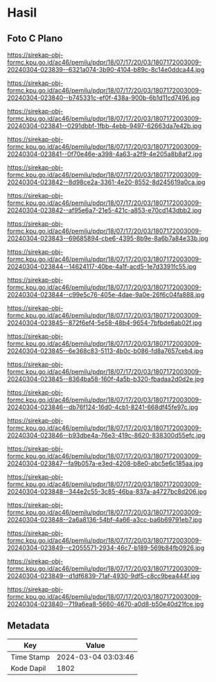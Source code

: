 # Hasil

## Foto C Plano

https://sirekap-obj-formc.kpu.go.id/ac46/pemilu/pdpr/18/07/17/20/03/1807172003009-20240304-023839--6321a074-3b90-4104-b89c-8c14e0ddca44.jpg

https://sirekap-obj-formc.kpu.go.id/ac46/pemilu/pdpr/18/07/17/20/03/1807172003009-20240304-023840--b745331c-ef0f-438a-900b-6b1d11cd7496.jpg

https://sirekap-obj-formc.kpu.go.id/ac46/pemilu/pdpr/18/07/17/20/03/1807172003009-20240304-023841--0291dbbf-1fbb-4ebb-9497-62663da7e42b.jpg

https://sirekap-obj-formc.kpu.go.id/ac46/pemilu/pdpr/18/07/17/20/03/1807172003009-20240304-023841--0f70e46e-a398-4a63-a2f9-4e205a8b8af2.jpg

https://sirekap-obj-formc.kpu.go.id/ac46/pemilu/pdpr/18/07/17/20/03/1807172003009-20240304-023842--8d98ce2a-3361-4e20-8552-8d245619a0ca.jpg

https://sirekap-obj-formc.kpu.go.id/ac46/pemilu/pdpr/18/07/17/20/03/1807172003009-20240304-023842--af95e6a7-21e5-421c-a853-e70cd143dbb2.jpg

https://sirekap-obj-formc.kpu.go.id/ac46/pemilu/pdpr/18/07/17/20/03/1807172003009-20240304-023843--69685894-cbe6-4395-8b9e-8a6b7a84e33b.jpg

https://sirekap-obj-formc.kpu.go.id/ac46/pemilu/pdpr/18/07/17/20/03/1807172003009-20240304-023844--14624117-40be-4a1f-acd5-1e7d3391fc55.jpg

https://sirekap-obj-formc.kpu.go.id/ac46/pemilu/pdpr/18/07/17/20/03/1807172003009-20240304-023844--c99e5c76-405e-4dae-9a0e-26f6c04fa888.jpg

https://sirekap-obj-formc.kpu.go.id/ac46/pemilu/pdpr/18/07/17/20/03/1807172003009-20240304-023845--872f6ef4-5e58-48b4-9654-7bfbde6ab02f.jpg

https://sirekap-obj-formc.kpu.go.id/ac46/pemilu/pdpr/18/07/17/20/03/1807172003009-20240304-023845--6e368c83-5113-4b0c-b086-fd8a7657ceb4.jpg

https://sirekap-obj-formc.kpu.go.id/ac46/pemilu/pdpr/18/07/17/20/03/1807172003009-20240304-023845--8364ba58-160f-4a5b-b320-fbadaa2d0d2e.jpg

https://sirekap-obj-formc.kpu.go.id/ac46/pemilu/pdpr/18/07/17/20/03/1807172003009-20240304-023846--db76f124-16d0-4cb1-8241-668df45fe97c.jpg

https://sirekap-obj-formc.kpu.go.id/ac46/pemilu/pdpr/18/07/17/20/03/1807172003009-20240304-023846--b93dbe4a-76e3-419c-8620-838300d55efc.jpg

https://sirekap-obj-formc.kpu.go.id/ac46/pemilu/pdpr/18/07/17/20/03/1807172003009-20240304-023847--fa9b057a-e3ed-4208-b8e0-abc5e6c185aa.jpg

https://sirekap-obj-formc.kpu.go.id/ac46/pemilu/pdpr/18/07/17/20/03/1807172003009-20240304-023848--344e2c55-3c85-46ba-837a-a4727bc8d206.jpg

https://sirekap-obj-formc.kpu.go.id/ac46/pemilu/pdpr/18/07/17/20/03/1807172003009-20240304-023848--2a6a8136-54bf-4a66-a3cc-ba6b69791eb7.jpg

https://sirekap-obj-formc.kpu.go.id/ac46/pemilu/pdpr/18/07/17/20/03/1807172003009-20240304-023849--c2055571-2934-46c7-b189-569b84fb0926.jpg

https://sirekap-obj-formc.kpu.go.id/ac46/pemilu/pdpr/18/07/17/20/03/1807172003009-20240304-023849--d1df6839-71af-4930-9df5-c8cc9bea444f.jpg

https://sirekap-obj-formc.kpu.go.id/ac46/pemilu/pdpr/18/07/17/20/03/1807172003009-20240304-023840--719a6ea8-5660-4670-a0d8-b50e40d21fce.jpg


## Metadata

| Key        | Value               |
| ---------- | ------------------- |
| Time Stamp | 2024-03-04 03:03:46 |
| Kode Dapil | 1802                |



